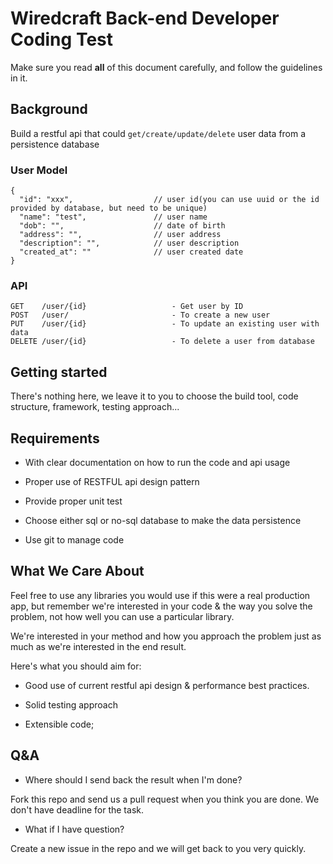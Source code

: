 # Wiredcraft Back-end Developer Coding Test

Make sure you read **all** of this document carefully, and follow the guidelines in it.

## Background

Build a restful api that could `get/create/update/delete` user data from a persistence database

### User Model

```
{
  "id": "xxx",                  // user id(you can use uuid or the id provided by database, but need to be unique)
  "name": "test",               // user name
  "dob": "",                    // date of birth
  "address": "",                // user address
  "description": "",            // user description
  "created_at": ""              // user created date
}
```

### API

```
GET    /user/{id}                   - Get user by ID
POST   /user/                       - To create a new user
PUT    /user/{id}                   - To update an existing user with data
DELETE /user/{id}                   - To delete a user from database
```

## Getting started

There's nothing here, we leave it to you to choose the build tool, code structure, framework, testing approach...

## Requirements

- With clear documentation on how to run the code and api usage

- Proper use of RESTFUL api design pattern

- Provide proper unit test

- Choose either sql or no-sql database to make the data persistence

- Use git to manage code


## What We Care About

Feel free to use any libraries you would use if this were a real production app, but remember we're interested in your code & the way you solve the problem, not how well you can use a particular library.

We're interested in your method and how you approach the problem just as much as we're interested in the end result.

Here's what you should aim for:

- Good use of current restful api design & performance best practices.

- Solid testing approach

- Extensible code;

## Q&A

* Where should I send back the result when I'm done?

Fork this repo and send us a pull request when you think you are done. We don't have deadline for the task.

* What if I have question?

Create a new issue in the repo and we will get back to you very quickly.
